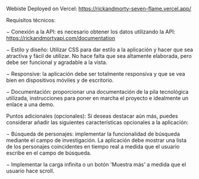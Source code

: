 Webiste Deployed on Vercel: https://rickandmorty-seven-flame.vercel.app/


Requisitos técnicos:

− Conexión a la API: es necesario obtener los datos utilizando la API: https://rickandmortyapi.com/documentation

− Estilo y diseño: Utilizar CSS para dar estilo a la aplicación y hacer que sea atractiva y fácil de utilizar. No hace falta que sea altamente elaborada, pero debe ser funcional y agradable a la vista.

− Responsive: la aplicación debe ser totalmente responsiva y que se vea bien en dispositivos móviles y de escritorio.

− Documentación: proporcionar una documentación de la pila tecnológica utilizada, instrucciones para poner en marcha el proyecto e idealmente un enlace a una demo.

Puntos adicionales (opcionales):
Si deseas destacar aún más, puedes considerar añadir las siguientes características opcionales a la aplicación:

− Búsqueda de personajes: implementar la funcionalidad de búsqueda mediante el campo de investigación. La aplicación debe mostrar una lista de los personajes coincidentes en tiempo real a medida que el usuario escribe en el campo de búsqueda.

− Implementar la carga infinita o un botón 'Muestra más' a medida que el usuario hace scroll.
